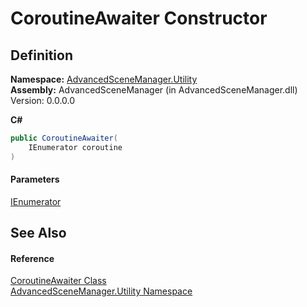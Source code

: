 # CoroutineAwaiter Constructor

## Definition

**Namespace:** [AdvancedSceneManager.Utility](N_AdvancedSceneManager_Utility.md)\
**Assembly:** AdvancedSceneManager (in AdvancedSceneManager.dll) Version: 0.0.0.0

**C#**

```c#
public CoroutineAwaiter(
	IEnumerator coroutine
)
```

#### Parameters

&#x20; [IEnumerator](https://learn.microsoft.com/dotnet/api/system.collections.ienumerator)&#x20;

## See Also

#### Reference

[CoroutineAwaiter Class](T_AdvancedSceneManager_Utility_CoroutineAwaiter.md)\
[AdvancedSceneManager.Utility Namespace](N_AdvancedSceneManager_Utility.md)
